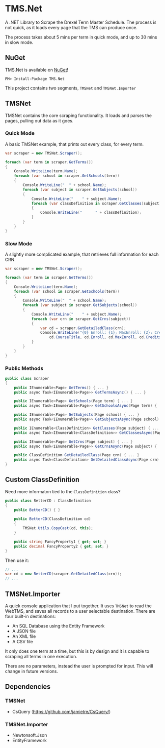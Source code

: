 # TMS.Net
A .NET Library to Scrape the Drexel Term Master Schedule. The process is not quick, as it loads every page that the TMS can produce once.

The process takes about 5 mins per term in quick mode, and up to 30 mins in slow mode.

## NuGet

TMS.Net is available on [NuGet](https://www.nuget.org/packages/TMS.Net/1.0.0)!

```
PM> Install-Package TMS.Net
```

This project contains two segments, `TMSNet` and `TMSNet.Importer`

## TMSNet

TMSNet contains the core scraping functionality. It loads and parses the pages, pulling out data as it goes.


### Quick Mode
A basic TMSNet example, that prints out every class, for every term.

```C#
var scraper = new TMSNet.Scraper();

foreach (var term in scraper.GetTerms())
{
    Console.WriteLine(term.Name);
    foreach (var school in scraper.GetSchools(term))
    {
        Console.WriteLine("  " + school.Name);
        foreach (var subject in scraper.GetSubjects(school))
        {
            Console.WriteLine("    " + subject.Name);
            foreach (var classDefinition in scraper.GetClasses(subject))
            {
                Console.WriteLine("      " + classDefinition);
            }
        }
    }
}
```

### Slow Mode
A slightly more complicated example, that retrieves full information for each CRN.

```C#
var scraper = new TMSNet.Scraper();

foreach (var term in scraper.GetTerms())
{
    Console.WriteLine(term.Name);
    foreach (var school in scraper.GetSchools(term))
    {
        Console.WriteLine("  " + school.Name);
        foreach (var subject in scraper.GetSubjects(school))
        {
            Console.WriteLine("    " + subject.Name);
            foreach (var crn in scraper.GetCrns(subject))
            {
                var cd = scraper.GetDetailedClass(crn);
                Console.WriteLine("{0} Enroll: {1}; MaxEnroll: {2}; Credits: {3}", 
                    cd.CourseTitle, cd.Enroll, cd.MaxEnroll, cd.Credits);
            }
        }
    }
}
```

### Public Methods

```C#
public class Scraper
{
    public IEnumerable<Page> GetTerms() { ... }
    public async Task<IEnumerable<Page>> GetTermsAsync() { ... }

    public IEnumerable<Page> GetSchools(Page term) { ... }
    public async Task<IEnumerable<Page>> GetSchoolsAsync(Page term) { ... }

    public IEnumerable<Page> GetSubjects(Page school) { ... }
    public async Task<IEnumerable<Page>> GetSubjectsAsync(Page school) { ... }

    public IEnumerable<ClassDefinition> GetClasses(Page subject) { ... }
    public async Task<IEnumerable<ClassDefinition>> GetClassesAsync(Page subject) { ... }

    public IEnumerable<Page> GetCrns(Page subject) { ... }
    public async Task<IEnumerable<Page>> GetCrnsAsync(Page subject) { ... }

    public ClassDefinition GetDetailedClass(Page crn) { ... }
    public async Task<ClassDefinition> GetDetailedClassAsync(Page crn) { ... }
}
```


## Custom ClassDefinition

Need more informaton tied to the `ClassDefinition` class?

```C#
public class BetterCD : ClassDefinition
{
    public BetterCD() { }
    
    public BetterCD(ClassDefinition cd)
    {
        TMSNet.Utils.CopyCast(cd, this);
    }

    public string FancyProperty1 { get; set; }
    public decimal FancyProperty2 { get; set; }
}
```

Then use it:

```C#
// ...
var cd = new BetterCD(scraper.GetDetailedClass(crn));
// ...
```

## TMSNet.Importer

A quick console application that I put together. It uses `TMSNet` to read the WebTMS, and saves all records to a user selectable destination. There are four built-in destinations:

- An SQL Database using the Entity Framework
- A JSON file
- An XML file
- A CSV file

It only does one term at a time, but this is by design and it is capable to scraping all terms in one execution.

There are no parameters, instead the user is prompted for input. This will change in future versions.

## Dependencies

### TMSNet

- CsQuery (https://github.com/jamietre/CsQuery/)

### TMSNet.Importer

- Newtonsoft.Json
- EntityFramework
